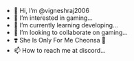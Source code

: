 - 👋 Hi, I’m @vigneshraj2006
- 👀 I’m interested in gaming...
- 🌱 I’m currently learning developing...
- 💞️ I’m looking to collaborate on gaming...
- ❣️ She Is Only For Me Cheonsa 🥰
- 📫 How to reach me at discord...

<!---
vigneshraj2006/vigneshraj2006 is a ✨ special ✨ repository because its `README.md` (this file) appears on your GitHub profile.
You can click the Preview link to take a look at your changes.
--->

